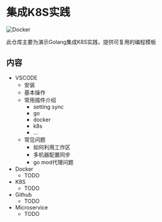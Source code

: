 集成K8S实践
===

![Docker](https://github.com/hnlq715/practice-to-intergrate-k8s/workflows/Docker/badge.svg)

此仓库主要为演示Golang集成K8S实践，提供可复用的编程模板

内容
---

* VSCODE
  * 安装
  * 基本操作
  * 常用插件介绍
    * setting sync
    * go
    * docker
    * k8s
    * ...
  * 常见问题
    * 如何利用工作区
    * 多机器配置同步
    * go mod代理问题
* Docker
  * TODO
* K8S
  * TODO
* Github
  * TODO
* Microservice
  * TODO
  